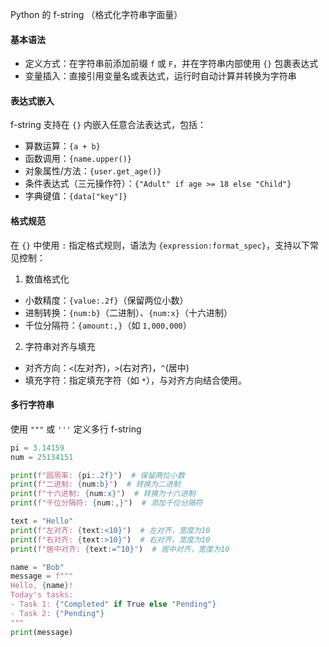 Python 的 f-string （格式化字符串字面量）
#### 基本语法
- 定义方式：在字符串前添加前缀 `f` 或 `F`，并在字符串内部使用 `{}` 包裹表达式
- 变量插入：直接引用变量名或表达式，运行时自动计算并转换为字符串

#### 表达式嵌入
f-string 支持在 `{}` 内嵌入任意合法表达式，包括：
- 算数运算：`{a + b}`
- 函数调用：`{name.upper()}`
- 对象属性/方法：`{user.get_age()}`
- 条件表达式（三元操作符）：`{"Adult" if age >= 18 else "Child"}`
- 字典键值：`{data["key"]}`

#### 格式规范
在 `{}` 中使用 `:` 指定格式规则，语法为 `{expression:format_spec}`，支持以下常见控制：
1. 数值格式化
- 小数精度：`{value:.2f}`（保留两位小数）
- 进制转换：`{num:b}`（二进制）、`{num:x}`（十六进制）
- 千位分隔符：`{amount:,}`（如 `1,000,000`）

2. 字符串对齐与填充
- 对齐方向：`<`(左对齐)，`>`(右对齐)，`^`(居中)
- 填充字符：指定填充字符（如 `*`），与对齐方向结合使用。

#### 多行字符串
使用 `"""` 或 `'''` 定义多行 f-string

```python
pi = 3.14159
num = 25134151

print(f"圆周率: {pi:.2f}")  # 保留两位小数
print(f"二进制: {num:b}")  # 转换为二进制
print(f"十六进制: {num:x}")  # 转换为十六进制
print(f"千位分隔符: {num:,}")  # 添加千位分隔符

text = "Hello"
print(f"左对齐: {text:<10}")  # 左对齐，宽度为10
print(f"右对齐: {text:>10}")  # 右对齐，宽度为10
print(f"居中对齐: {text:=^10}")  # 居中对齐，宽度为10

name = "Bob"
message = f"""
Hello, {name}!
Today's tasks:
- Task 1: {"Completed" if True else "Pending"}
- Task 2: {"Pending"}
"""
print(message)
```